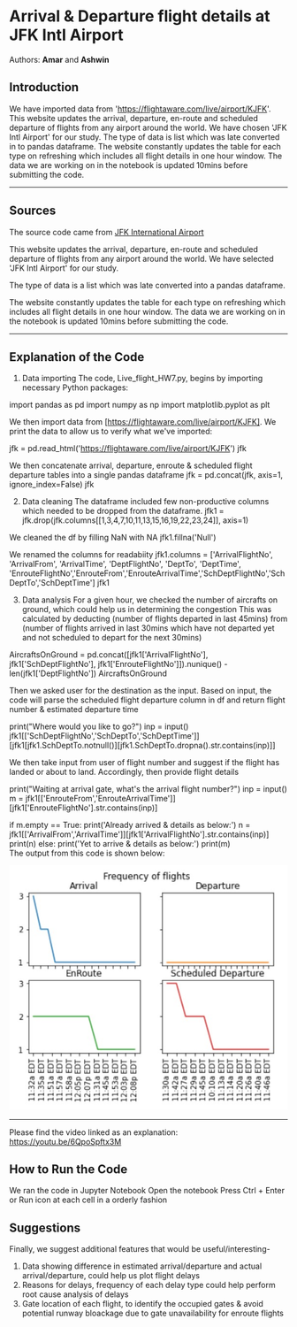 # Arrival & Departure flight details at JFK Intl Airport

Authors:  **Amar** and **Ashwin**

## Introduction
We have imported data from 'https://flightaware.com/live/airport/KJFK'. 
This website updates the arrival, departure, en-route and scheduled departure of flights from any airport around the world. 
We have chosen 'JFK Intl Airport' for our study. 
The type of data is list which was late converted in to pandas dataframe.
The website constantly updates the table for each type on refreshing which includes all flight details in one hour window. 
The data we are working on in the notebook is updated 10mins before submitting the code.

---

## Sources
The source code came from [JFK International Airport](https://flightaware.com/live/airport/KJFK)

This website updates the arrival, departure, en-route and scheduled departure of flights from any airport around the world. 
We have selected 'JFK Intl Airport' for our study. 

The type of data is a list which was late converted into a pandas dataframe.

The website constantly updates the table for each type on refreshing which includes all flight details in one hour window.  The data we are working on in the notebook is updated 10mins before submitting the code.

---

## Explanation of the Code


1. Data importing
The code, Live_flight_HW7.py, begins by importing necessary Python packages: 

import pandas as pd
import numpy as np
import matplotlib.pyplot as plt

We then import data from [https://flightaware.com/live/airport/KJFK]. 
We print the data to allow us to verify what we've imported:

jfk = pd.read_html('https://flightaware.com/live/airport/KJFK')
jfk

We then concatenate arrival, departure, enroute & scheduled flight departure tables into a single pandas dataframe
jfk = pd.concat(jfk, axis=1, ignore_index=False)
jfk
	
2. Data cleaning
The dataframe included few non-productive columns which needed to be dropped from the dataframe.
jfk1 = jfk.drop(jfk.columns[[1,3,4,7,10,11,13,15,16,19,22,23,24]], axis=1)

We cleaned the df by filling NaN with NA
jfk1.fillna('Null')

We renamed the columns for readabiity
jfk1.columns = ['ArrivalFlightNo', 'ArrivalFrom', 'ArrivalTime', 'DeptFlightNo', 'DeptTo', 'DeptTime', 'EnrouteFlightNo','EnrouteFrom','EnrouteArrivalTime','SchDeptFlightNo','SchDeptTo','SchDeptTime']
jfk1	

3. Data analysis
For a given hour, we checked the number of aircrafts on ground, which could help us in determining the congestion
This was calculated by deducting (number of flights departed in last 45mins) from (number of flights arrived in last 30mins which have not departed yet and not scheduled to depart for the next 30mins) 

AircraftsOnGround = pd.concat([jfk1['ArrivalFlightNo'], jfk1['SchDeptFlightNo'], jfk1['EnrouteFlightNo']]).nunique() - len(jfk1['DeptFlightNo'])
AircraftsOnGround

Then we asked user for the destination as the input. Based on input, the code will parse the scheduled flight departure column in df and return flight number & estimated departure time

print("Where would you like to go?")
inp = input()
jfk1[['SchDeptFlightNo','SchDeptTo','SchDeptTime']][jfk1[jfk1.SchDeptTo.notnull()][jfk1.SchDeptTo.dropna().str.contains(inp)]]

We then take input from user of flight number and suggest if the flight has landed or about to land. Accordingly, then provide flight details 

print("Waiting at arrival gate, what's the arrival flight number?")
inp = input()
m = jfk1[['EnrouteFrom','EnrouteArrivalTime']][jfk1['EnrouteFlightNo'].str.contains(inp)]

if m.empty == True:
    print('Already arrived & details as below:')
    n = jfk1[['ArrivalFrom','ArrivalTime']][jfk1['ArrivalFlightNo'].str.contains(inp)]
    print(n)
else:
    print('Yet to arrive & details as below:')
    print(m)  
The output from this code is shown below:

![Image of Plot](images/Arrival_Frequency.png)

---

Please find the video linked as an explanation: https://youtu.be/6QpoSpftx3M

## How to Run the Code

We ran the code in Jupyter Notebook
Open the notebook
Press Ctrl + Enter or Run icon at each cell in a orderly fashion

## Suggestions

Finally, we suggest additional features that would be useful/interesting-
1. Data showing difference in estimated arrival/departure and actual arrival/departure, could help us plot flight delays
2. Reasons for delays, frequency of each delay type could help perform root cause analysis of delays
3. Gate location of each flight, to identify the occupied gates & avoid potential runway bloackage due to gate unavailability for enroute flights
